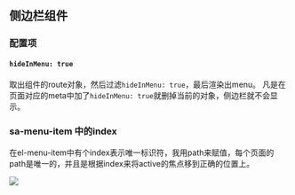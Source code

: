 ## 侧边栏组件

### 配置项

#### `hideInMenu: true`

取出组件的route对象，然后过滤`hideInMenu: true`，最后渲染出menu。
凡是在页面对应的meta中加了`hideInMenu: true`就删掉当前的对象，侧边栏就不会显示。

### sa-menu-item 中的index
在el-menu-item中有个index表示唯一标识符，我用path来赋值，每个页面的path是唯一的，并且是根据index来将active的焦点移到正确的位置上。

![](./readme-01.png)
